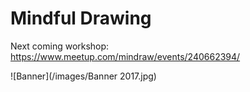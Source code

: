 # Mindful Drawing

Next coming workshop: https://www.meetup.com/mindraw/events/240662394/

![Banner](/images/Banner 2017.jpg)
